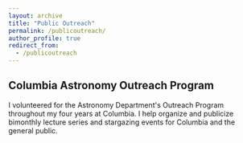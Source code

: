 ```yaml
---
layout: archive
title: "Public Outreach"
permalink: /publicoutreach/
author_profile: true
redirect_from:
  - /publicoutreach
---
```


## Columbia Astronomy Outreach Program  

I volunteered for the Astronomy Department's Outreach Program throughout my four years at Columbia. I help organize and publicize bimonthly lecture series and stargazing events for Columbia and the general public.
